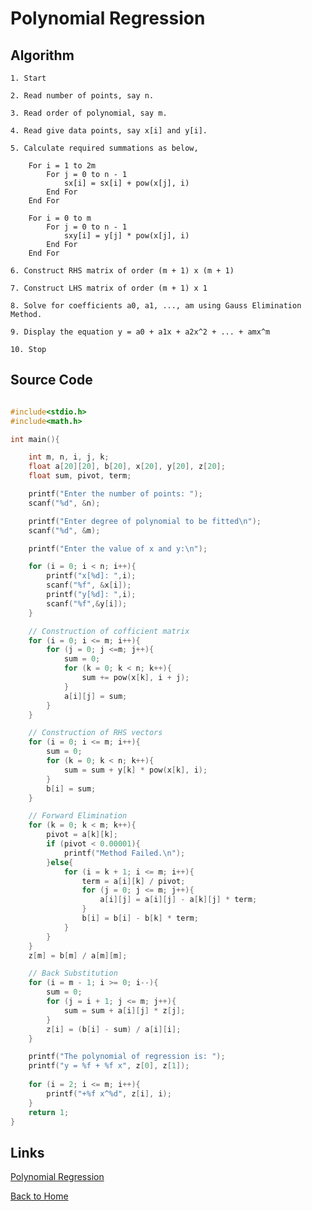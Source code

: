 # Polynomial Regression

## Algorithm

    1. Start

    2. Read number of points, say n.

    3. Read order of polynomial, say m.

    4. Read give data points, say x[i] and y[i].

    5. Calculate required summations as below,

        For i = 1 to 2m
            For j = 0 to n - 1
                sx[i] = sx[i] + pow(x[j], i)
            End For
        End For
        
        For i = 0 to m
            For j = 0 to n - 1
                sxy[i] = y[j] * pow(x[j], i)
            End For
        End For
    
    6. Construct RHS matrix of order (m + 1) x (m + 1)

    7. Construct LHS matrix of order (m + 1) x 1

    8. Solve for coefficients a0, a1, ..., am using Gauss Elimination Method.

    9. Display the equation y = a0 + a1x + a2x^2 + ... + amx^m

    10. Stop

## Source Code

```c

#include<stdio.h>
#include<math.h>

int main(){

    int m, n, i, j, k;
    float a[20][20], b[20], x[20], y[20], z[20];
    float sum, pivot, term;

    printf("Enter the number of points: ");
    scanf("%d", &n);

    printf("Enter degree of polynomial to be fitted\n");
    scanf("%d", &m);

    printf("Enter the value of x and y:\n");

    for (i = 0; i < n; i++){
        printf("x[%d]: ",i);
        scanf("%f", &x[i]);
        printf("y[%d]: ",i);
        scanf("%f",&y[i]);
    }

    // Construction of cofficient matrix
    for (i = 0; i <= m; i++){
        for (j = 0; j <=m; j++){
            sum = 0;
            for (k = 0; k < n; k++){
                sum += pow(x[k], i + j);
            }
            a[i][j] = sum;
        }
    }

    // Construction of RHS vectors
    for (i = 0; i <= m; i++){
        sum = 0;
        for (k = 0; k < n; k++){
            sum = sum + y[k] * pow(x[k], i);
        }
        b[i] = sum;
    }

    // Forward Elimination
    for (k = 0; k < m; k++){
        pivot = a[k][k];
        if (pivot < 0.00001){
            printf("Method Failed.\n");
        }else{
            for (i = k + 1; i <= m; i++){
                term = a[i][k] / pivot;
                for (j = 0; j <= m; j++){
                    a[i][j] = a[i][j] - a[k][j] * term;
                }
                b[i] = b[i] - b[k] * term;
            }
        }
    }
    z[m] = b[m] / a[m][m];

    // Back Substitution
    for (i = m - 1; i >= 0; i--){
        sum = 0;
        for (j = i + 1; j <= m; j++){
            sum = sum + a[i][j] * z[j];
        }
        z[i] = (b[i] - sum) / a[i][i];
    }

    printf("The polynomial of regression is: ");
    printf("y = %f + %f x", z[0], z[1]);
    
    for (i = 2; i <= m; i++){
        printf("+%f x^%d", z[i], i);
    }
    return 1;
}

```

## Links

[Polynomial Regression](https://github.com/kabirdeula/Numerical_Method_Lab_Report/blob/main/Lab%20Report/Lab11.c)

[Back to Home](../README.md)
